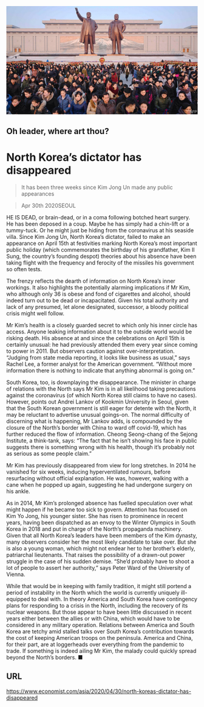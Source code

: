 ![](./images/20200502_ASP008_0.jpg)

## Oh leader, where art thou?

# North Korea’s dictator has disappeared

> It has been three weeks since Kim Jong Un made any public appearances

> Apr 30th 2020SEOUL

HE IS DEAD, or brain-dead, or in a coma following botched heart surgery. He has been deposed in a coup. Maybe he has simply had a chin-lift or a tummy-tuck. Or he might just be hiding from the coronavirus at his seaside villa. Since Kim Jong Un, North Korea’s dictator, failed to make an appearance on April 15th at festivities marking North Korea’s most important public holiday (which commemorates the birthday of his grandfather, Kim Il Sung, the country’s founding despot) theories about his absence have been taking flight with the frequency and ferocity of the missiles his government so often tests.

The frenzy reflects the dearth of information on North Korea’s inner workings. It also highlights the potentially alarming implications if Mr Kim, who although only 36 is obese and fond of cigarettes and alcohol, should indeed turn out to be dead or incapacitated. Given his total authority and lack of any presumed, let alone designated, successor, a bloody political crisis might well follow.

Mr Kim’s health is a closely guarded secret to which only his inner circle has access. Anyone leaking information about it to the outside world would be risking death. His absence at and since the celebrations on April 15th is certainly unusual: he had previously attended them every year since coming to power in 2011. But observers caution against over-interpretation. “Judging from state media reporting, it looks like business as usual,” says Rachel Lee, a former analyst for the American government. “Without more information there is nothing to indicate that anything abnormal is going on.”

South Korea, too, is downplaying the disappearance. The minister in charge of relations with the North says Mr Kim is in all likelihood taking precautions against the coronavirus (of which North Korea still claims to have no cases). However, points out Andrei Lankov of Kookmin University in Seoul, given that the South Korean government is still eager for detente with the North, it may be reluctant to advertise unusual goings-on. The normal difficulty of discerning what is happening, Mr Lankov adds, is compounded by the closure of the North’s border with China to ward off covid-19, which has further reduced the flow of information. Cheong Seong-chang of the Sejong Institute, a think-tank, says: “The fact that he isn’t showing his face in public suggests there is something wrong with his health, though it’s probably not as serious as some people claim.”

Mr Kim has previously disappeared from view for long stretches. In 2014 he vanished for six weeks, inducing hyperventilated rumours, before resurfacing without official explanation. He was, however, walking with a cane when he popped up again, suggesting he had undergone surgery on his ankle.

As in 2014, Mr Kim’s prolonged absence has fuelled speculation over what might happen if he became too sick to govern. Attention has focused on Kim Yo Jong, his younger sister. She has risen to prominence in recent years, having been dispatched as an envoy to the Winter Olympics in South Korea in 2018 and put in charge of the North’s propaganda machinery. Given that all North Korea’s leaders have been members of the Kim dynasty, many observers consider her the most likely candidate to take over. But she is also a young woman, which might not endear her to her brother’s elderly, patriarchal lieutenants. That raises the possibility of a drawn-out power struggle in the case of his sudden demise. “She’d probably have to shoot a lot of people to assert her authority,” says Peter Ward of the University of Vienna.

While that would be in keeping with family tradition, it might still portend a period of instability in the North which the world is currently uniquely ill-equipped to deal with. In theory America and South Korea have contingency plans for responding to a crisis in the North, including the recovery of its nuclear weapons. But those appear to have been little discussed in recent years either between the allies or with China, which would have to be considered in any military operation. Relations between America and South Korea are tetchy amid stalled talks over South Korea’s contribution towards the cost of keeping American troops on the peninsula. America and China, for their part, are at loggerheads over everything from the pandemic to trade. If something is indeed ailing Mr Kim, the malady could quickly spread beyond the North’s borders. ■

## URL

https://www.economist.com/asia/2020/04/30/north-koreas-dictator-has-disappeared
